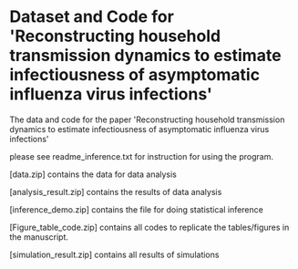 # Dataset and Code for 'Reconstructing household transmission dynamics to estimate infectiousness of asymptomatic influenza virus infections'

The data and code for the paper 'Reconstructing household transmission dynamics to estimate infectiousness of asymptomatic influenza virus infections'

please see readme_inference.txt for instruction for using the program.

[data.zip] contains the data for data analysis

[analysis_result.zip] contains the results of data analysis

[inference_demo.zip] contains the file for doing statistical inference

[Figure_table_code.zip] contains all codes to replicate the tables/figures in the manuscript.

[simulation_result.zip] contains all results of simulations
